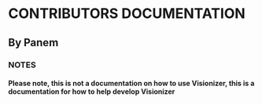 
# CONTRIBUTORS DOCUMENTATION

## By Panem

### NOTES

#### Please note, this is not a documentation on how to use Visionizer, this is a documentation for how to help develop Visionizer
